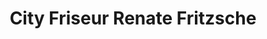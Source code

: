 ---
title: "City Friseur Renate Fritzsche"
url: /zwickau/city-friseur-renate-fritzsche/
shop: Friseur
---